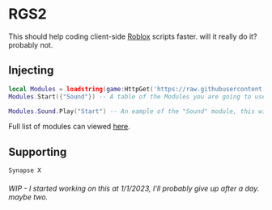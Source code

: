 # RGS2

This should help coding client-side [Roblox](https://www.roblox.com/) scripts faster. will it really do it? probably not.

## Injecting
```lua
local Modules = loadstring(game:HttpGet('https://raw.githubusercontent.com/IBuildGamesSometimes/RGS2/main/Main.lua'))()
Modules.Start({"Sound"}) -- A table of the Modules you are going to use.

Modules.Sound.Play("Start") -- An eample of the "Sound" module, this will play the "Start" sound.
```
Full list of modules can viewed [here](https://github.com/IBuildGamesSometimes/RGS2/tree/main/Modules).

## Supporting
``Synapse X``

###### WIP - I started working on this at 1/1/2023, I'll probably give up after a day. maybe two.
